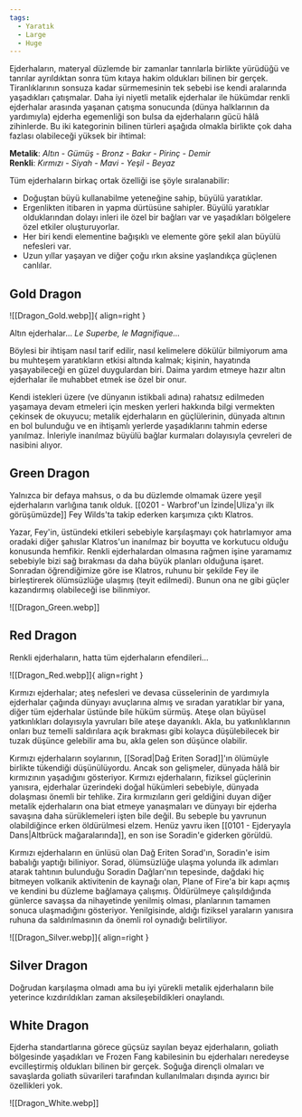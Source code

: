```yaml
---
tags:
  - Yaratık
  - Large
  - Huge
---  
```

  
Ejderhaların, materyal düzlemde bir zamanlar tanrılarla birlikte yürüdüğü ve tanrılar ayrıldıktan sonra tüm kıtaya hakim oldukları bilinen bir gerçek. Tiranlıklarının sonsuza kadar sürmemesinin tek sebebi ise kendi aralarında yaşadıkları çatışmalar. Daha iyi niyetli metalik ejderhalar ile hükümdar renkli ejderhalar arasında yaşanan çatışma sonucunda (dünya halklarının da yardımıyla) ejderha egemenliği son bulsa da ejderhaların gücü hâlâ zihinlerde. Bu iki kategorinin bilinen türleri aşağıda olmakla birlikte çok daha fazlası olabileceği yüksek bir ihtimal:  
  
**Metalik**: *Altın - Gümüş - Bronz - Bakır - Pirinç - Demir*  
**Renkli**: *Kırmızı - Siyah - Mavi - Yeşil - Beyaz*  
  
Tüm ejderhaların birkaç ortak özelliği ise şöyle sıralanabilir:  
  
- Doğuştan büyü kullanabilme yeteneğine sahip, büyülü yaratıklar.  
- Ergenlikten itibaren in yapma dürtüsüne sahipler. Büyülü yaratıklar olduklarından dolayı inleri ile özel bir bağları var ve yaşadıkları bölgelere özel etkiler oluşturuyorlar.  
- Her biri kendi elementine bağışıklı ve elemente göre şekil alan büyülü nefesleri var.  
- Uzun yıllar yaşayan ve diğer çoğu ırkın aksine yaşlandıkça güçlenen canlılar.  
  
## Gold Dragon  
![[Dragon_Gold.webp]]{ align=right }  
  
Altın ejderhalar... *Le Superbe, le Magnifique...*  
  
Böylesi bir ihtişam nasıl tarif edilir, nasıl kelimelere dökülür bilmiyorum ama bu muhteşem yaratıkların etkisi altında kalmak; kişinin, hayatında yaşayabileceği en güzel duygulardan biri. Daima yardım etmeye hazır altın ejderhalar ile muhabbet etmek ise özel bir onur.   
  
Kendi istekleri üzere (ve dünyanın istikbali adına) rahatsız edilmeden yaşamaya devam etmeleri için mesken yerleri hakkında bilgi vermekten çekinsek de okuyucu; metalik ejderhaların en güçlülerinin, dünyada altının en bol bulunduğu ve en ihtişamlı yerlerde yaşadıklarını tahmin ederse yanılmaz. İnleriyle inanılmaz büyülü bağlar kurmaları dolayısıyla çevreleri de nasibini alıyor.  
  
## Green Dragon  
  
Yalnızca bir defaya mahsus, o da bu düzlemde olmamak üzere yeşil ejderhaların varlığına tanık olduk. [[0201 - Warbrof'un İzinde|Uliza'yı ilk görüşümüzde]] Fey Wilds'ta takip ederken karşımıza çıktı Klatros.  
  
Yazar, Fey'in, üstündeki etkileri sebebiyle karşılaşmayı çok hatırlamıyor ama oradaki diğer şahıslar Klatros'un inanılmaz bir boyutta ve korkutucu olduğu konusunda hemfikir. Renkli ejderhalardan olmasına rağmen işine yaramamız sebebiyle bizi sağ bırakması da daha büyük planları olduğuna işaret. Sonradan öğrendiğimize göre ise Klatros, ruhunu bir şekilde Fey ile birleştirerek ölümsüzlüğe ulaşmış (teyit edilmedi). Bunun ona ne gibi güçler kazandırmış olabileceği ise bilinmiyor.  
  
![[Dragon_Green.webp]]  
  
## Red Dragon  
  
Renkli ejderhaların, hatta tüm ejderhaların efendileri...  
  
![[Dragon_Red.webp]]{ align=right }  
  
Kırmızı ejderhalar; ateş nefesleri ve devasa cüsselerinin de yardımıyla ejderhalar çağında dünyayı avuçlarına almış ve sıradan yaratıklar bir yana, diğer tüm ejderhalar üstünde bile hüküm sürmüş. Ateşe olan büyüsel yatkınlıkları dolayısıyla yavruları bile ateşe dayanıklı. Akla, bu yatkınlıklarının onları buz temelli saldırılara açık bırakması gibi kolayca düşülebilecek bir tuzak düşünce gelebilir ama bu, akla gelen son düşünce olabilir.  
  
Kırmızı ejderhaların soylarının, [[Sorad|Dağ Eriten Sorad]]'ın ölümüyle birlikte tükendiği düşünülüyordu. Ancak son gelişmeler, dünyada hâlâ bir kırmızının yaşadığını gösteriyor. Kırmızı ejderhaların, fiziksel güçlerinin yanısıra, ejderhalar üzerindeki doğal hükümleri sebebiyle, dünyada dolaşması önemli bir tehlike. Zira kırmızıların geri geldiğini duyan diğer metalik ejderhaların ona biat etmeye yanaşmaları ve dünyayı bir ejderha savaşına daha sürüklemeleri işten bile değil. Bu sebeple bu yavrunun olabildiğince erken öldürülmesi elzem. Henüz yavru iken [[0101 - Ejderyayla Dans|Altbrück mağaralarında]], en son ise Soradin'e giderken görüldü.  
  
Kırmızı ejderhaların en ünlüsü olan Dağ Eriten Sorad'ın, Soradin'e isim babalığı yaptığı biliniyor. Sorad, ölümsüzlüğe ulaşma yolunda ilk adımları atarak tahtının bulunduğu Soradin Dağları'nın tepesinde, dağdaki hiç bitmeyen volkanik aktivitenin de kaynağı olan, Plane of Fire'a bir kapı açmış ve kendini bu düzleme bağlamaya çalışmış. Öldürülmeye çalışıldığında günlerce savaşsa da nihayetinde yenilmiş olması, planlarının tamamen sonuca ulaşmadığını gösteriyor. Yenilgisinde, aldığı fiziksel yaraların yanısıra ruhuna da saldırılmasının da önemli rol oynadığı belirtiliyor.  
  
![[Dragon_Silver.webp]]{ align=right }  
## Silver Dragon  
  
Doğrudan karşılaşma olmadı ama bu iyi yürekli metalik ejderhaların bile yeterince kızdırıldıkları zaman aksileşebildikleri onaylandı.  
  
## White Dragon  
  
Ejderha standartlarına görece güçsüz sayılan beyaz ejderhaların, goliath bölgesinde yaşadıkları ve Frozen Fang kabilesinin bu ejderhaları neredeyse evcilleştirmiş oldukları bilinen bir gerçek. Soğuğa dirençli olmaları ve savaşlarda goliath süvarileri tarafından kullanılmaları dışında ayırıcı bir özellikleri yok.  
  
![[Dragon_White.webp]]